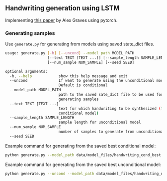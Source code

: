 ## Handwriting generation using LSTM

Implementing [this paper](https://arxiv.org/pdf/1308.0850.pdf) by Alex Graves using pytorch.

### Generating samples

Use `generate.py` for generating from models using saved state_dict files.

```bash
usage: generate.py [-h] [--uncond] --model_path MODEL_PATH
                   [--text TEXT [TEXT ...]] [--sample_length SAMPLE_LENGTH]
                   [--num_sample NUM_SAMPLE] [--seed SEED]

optional arguments:
  -h, --help            show this help message and exit
  --uncond              If want to generate using the unconditional model.
                        Default is conditional
  --model_path MODEL_PATH
                        path to the saved sate_dict file to be used for
                        generating samples
  --text TEXT [TEXT ...]
                        text for which handwriting to be synthesized (for
                        conditional model)
  --sample_length SAMPLE_LENGTH
                        sample length for unconditional model
  --num_sample NUM_SAMPLE
                        number of samples to generate from unconditional model
  --seed SEED
```

Example command for generating from the saved best conditional model:

```bash
python generate.py --model_path data/model_files/handwriting_cond_best.pt --text "Hello world" "RNNs are awesome!"
```

Example command for generating from the saved best unconditional model:

```bash
python generate.py --uncond --model_path data/model_files/handwriting_uncond_best.pt --sample_length 600 --num_sample 4
```